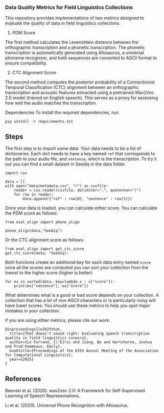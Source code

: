 ### Data Quality Metrics for Field Linguistics Collections
This repository provides implementations of two metrics designed to evaluate the quality of data in field linguistics collections.

1. PDM Score

The first method calculates the Levenshtein distance between the orthographic transcription and a phonetic transcription. The phonetic transcription is automatically generated using Allosaurus, a universal phoneme recognizer, and both sequences are converted to ASCII format to ensure compatibility.

2. CTC Alignment Score
   
The second method computes the posterior probability of a Connectionist Temporal Classification (CTC) alignment between an orthographic transcription and acoustic features extracted using a pretrained Wav2Vec 2.0 model (trained on English speech). This serves as a proxy for assessing how well the audio matches the transcription.


Dependencies
To install the required dependencies, run:

```
pip install -r requirements.txt
```

## Steps

The first step is to import some data. Your data needs to be a list of dictionaries. Each dict needs to have a key named `ref` that corresponds to the path to your audio file, and `sentence`, which is the transcription. To try it out you can find a small dataset in Seediq in the data folder. 

```
import csv

data = []
with open("data/metadata.csv", "r") as csvfile:
    reader = csv.reader(csvfile, delimiter=",", quotechar="|")
    for row in reader:
        data.append({"ref" : row[0], "sentence" : row[1]})
```

Once your data is loaded, you can calculate either score. You can calculate the PDM score as follows:

```
from eval_align import phone_align

phone_align(data,"Seediq")
```

Or the CTC alignment score as follows:
```
from eval_align import get_ctc_score
get_ctc_score(data, "Seediq):
```

Both functions create an additional key for each data entry named `score` once all the scores are computed you can sort your collection from the lowest to the higher score (higher is better)

```
for ex in sorted(data, key=lambda x : x["score"]):
    print(ex["sentence"], ex["score"])
```

What determines what is a good or bad score depends on your collection. A collection that has a lot of non-ASCII characters or is particularly noisy will have lower scores. You should use these metrics to help you spot major mistakes in your collection.

If you are using either metrics, please cite our work:

```
@inproceedings{le2025that,
  title={That doesn't sound right: Evaluating speech transcription quality in field linguistics corpora},
  author={Le Ferrand, {\'E}ric and Jiang, Bo and Hartshorne, Joshua and Prud'hommeaux, Emily},
  booktitle={Proceedings of the 63th Annual Meeting of the Association for Computational Linguistics},
  year={2025}
}
```
## References

Baevski et al. (2020). wav2vec 2.0: A Framework for Self-Supervised Learning of Speech Representations.

Li et al. (2020). Universal Phone Recognition with Allosaurus.
